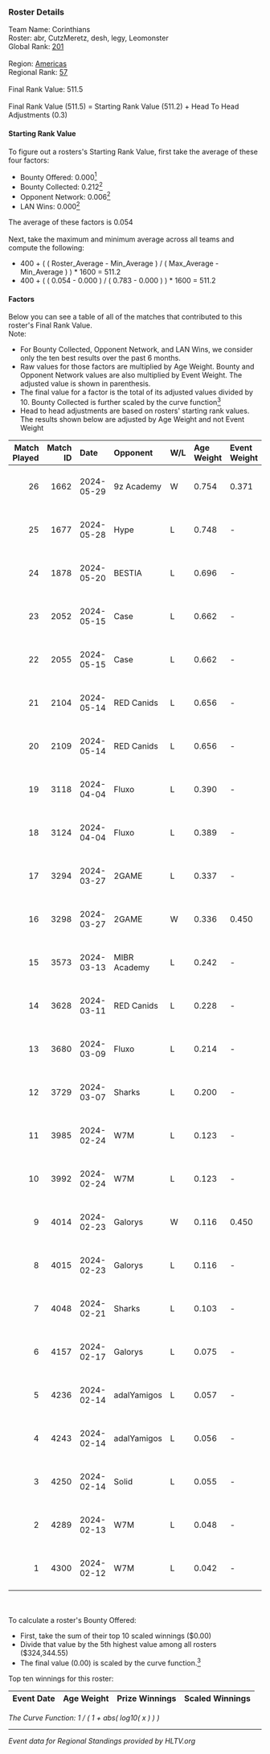 ### Roster Details<br />
Team Name: Corinthians<br />
Roster: abr, CutzMeretz, desh, legy, Leomonster<br />
Global Rank: [201](../standings_global.md)<br />
<br />
Region: [Americas]( ../standings_americas.md)<br />
Regional Rank: [57]( ../standings_americas.md)<br />
<br />
Final Rank Value:  511.5<br />
<br />
Final Rank Value (511.5) = Starting Rank Value (511.2) + Head To Head Adjustments (0.3)<br />

#### Starting Rank Value<br />
To figure out a rosters's Starting Rank Value, first take the average of these four factors:<br />
- Bounty Offered: 0.000[<sup>1</sup>](#table2)
- Bounty Collected: 0.212[<sup>2</sup>](#table1)
- Opponent Network: 0.006[<sup>2</sup>](#table1)
- LAN Wins: 0.000[<sup>2</sup>](#table1)

The average of these factors is 0.054<br />
<br />
Next, take the maximum and minimum average across all teams and compute the following:<br />
- 400 + ( ( Roster_Average - Min_Average ) / ( Max_Average - Min_Average ) ) * 1600 = 511.2
- 400 + ( ( 0.054 - 0.000 ) / ( 0.783 - 0.000 ) ) * 1600 = 511.2


#### Factors<br />
Below you can see a table of all of the matches that contributed to this roster's Final Rank Value.<br />
Note:<br />

- For Bounty Collected, Opponent Network, and LAN Wins, we consider only the ten best results over the past 6 months.
- Raw values for those factors are multiplied by Age Weight. Bounty and Opponent Network values are also multiplied by Event Weight. The adjusted value is shown in parenthesis.
- The final value for a factor is the total of its adjusted values divided by 10. Bounty Collected is further scaled by the curve function[<sup>3</sup>](#curveFunction)
- Head to head adjustments are based on rosters' starting rank values. The results shown below are adjusted by Age Weight and not Event Weight
<span id="table1"></span><br />


| Match Played | Match ID | Date       | Opponent     | W/L | Age Weight | Event Weight | Bounty Collected | Opponent Network | LAN Wins  | H2H Adj. | Roster                                  |
| -: | -: | :- | :- | :- | :- | :- | :- | :- | :- | -: | :- |
|           26 |     1662 | 2024-05-29 | 9z Academy   | W   | 0.754      | 0.371        | 0.000 (0.000)    | 0.070 (0.019)    | 0 (0.000) |    11.80 | abr, CutzMeretz, desh, legy, Leomonster |
|           25 |     1677 | 2024-05-28 | Hype         | L   | 0.748      | -            | -                | -                | -         |    -2.56 | abr, CutzMeretz, desh, legy, Leomonster |
|           24 |     1878 | 2024-05-20 | BESTIA       | L   | 0.696      | -            | -                | -                | -         |    -1.33 | abr, CutzMeretz, desh, legy, Leomonster |
|           23 |     2052 | 2024-05-15 | Case         | L   | 0.662      | -            | -                | -                | -         |    -2.12 | abr, CutzMeretz, desh, legy, Leomonster |
|           22 |     2055 | 2024-05-15 | Case         | L   | 0.662      | -            | -                | -                | -         |    -2.17 | abr, CutzMeretz, desh, legy, Leomonster |
|           21 |     2104 | 2024-05-14 | RED Canids   | L   | 0.656      | -            | -                | -                | -         |    -0.72 | abr, CutzMeretz, desh, legy, Leomonster |
|           20 |     2109 | 2024-05-14 | RED Canids   | L   | 0.656      | -            | -                | -                | -         |    -0.73 | abr, CutzMeretz, desh, legy, Leomonster |
|           19 |     3118 | 2024-04-04 | Fluxo        | L   | 0.390      | -            | -                | -                | -         |    -0.56 | abr, CutzMeretz, desh, legy, Leomonster |
|           18 |     3124 | 2024-04-04 | Fluxo        | L   | 0.389      | -            | -                | -                | -         |    -0.56 | abr, CutzMeretz, desh, legy, Leomonster |
|           17 |     3294 | 2024-03-27 | 2GAME        | L   | 0.337      | -            | -                | -                | -         |    -3.03 | abr, CutzMeretz, desh, legy, Leomonster |
|           16 |     3298 | 2024-03-27 | 2GAME        | W   | 0.336      | 0.450        | 0.002 (0.000)    | 0.053 (0.008)    | 0 (0.000) |     7.70 | abr, CutzMeretz, desh, legy, Leomonster |
|           15 |     3573 | 2024-03-13 | MIBR Academy | L   | 0.242      | -            | -                | -                | -         |    -3.83 | abr, CutzMeretz, desh, legy, Leomonster |
|           14 |     3628 | 2024-03-11 | RED Canids   | L   | 0.228      | -            | -                | -                | -         |    -0.29 | abr, CutzMeretz, desh, legy, Leomonster |
|           13 |     3680 | 2024-03-09 | Fluxo        | L   | 0.214      | -            | -                | -                | -         |    -0.31 | abr, CutzMeretz, desh, legy, Leomonster |
|           12 |     3729 | 2024-03-07 | Sharks       | L   | 0.200      | -            | -                | -                | -         |    -0.43 | abr, CutzMeretz, desh, legy, Leomonster |
|           11 |     3985 | 2024-02-24 | W7M          | L   | 0.123      | -            | -                | -                | -         |    -0.52 | abr, CutzMeretz, desh, legy, Leomonster |
|           10 |     3992 | 2024-02-24 | W7M          | L   | 0.123      | -            | -                | -                | -         |    -0.52 | abr, CutzMeretz, desh, legy, Leomonster |
|            9 |     4014 | 2024-02-23 | Galorys      | W   | 0.116      | 0.450        | 0.030 (0.002)    | 0.552 (0.029)    | 0 (0.000) |     3.29 | abr, CutzMeretz, desh, legy, Leomonster |
|            8 |     4015 | 2024-02-23 | Galorys      | L   | 0.116      | -            | -                | -                | -         |    -0.37 | abr, CutzMeretz, desh, legy, Leomonster |
|            7 |     4048 | 2024-02-21 | Sharks       | L   | 0.103      | -            | -                | -                | -         |    -0.23 | abr, CutzMeretz, desh, legy, Leomonster |
|            6 |     4157 | 2024-02-17 | Galorys      | L   | 0.075      | -            | -                | -                | -         |    -0.23 | abr, CutzMeretz, desh, legy, Leomonster |
|            5 |     4236 | 2024-02-14 | adalYamigos  | L   | 0.057      | -            | -                | -                | -         |    -0.71 | abr, CutzMeretz, desh, legy, Leomonster |
|            4 |     4243 | 2024-02-14 | adalYamigos  | L   | 0.056      | -            | -                | -                | -         |    -0.70 | abr, CutzMeretz, desh, legy, Leomonster |
|            3 |     4250 | 2024-02-14 | Solid        | L   | 0.055      | -            | -                | -                | -         |    -0.18 | abr, CutzMeretz, desh, legy, Leomonster |
|            2 |     4289 | 2024-02-13 | W7M          | L   | 0.048      | -            | -                | -                | -         |    -0.20 | abr, CutzMeretz, desh, legy, Leomonster |
|            1 |     4300 | 2024-02-12 | W7M          | L   | 0.042      | -            | -                | -                | -         |    -0.18 | abr, CutzMeretz, desh, legy, Leomonster |

<br />
<span id="table2"></span><br />
To calculate a roster's Bounty Offered:<br />

- First, take the sum of their top 10 scaled winnings ($0.00)
- Divide that value by the 5th highest value among all rosters ($324,344.55)
- The final value (0.00) is scaled by the curve function.[<sup>3</sup>](#curveFunction)

Top ten winnings for this roster:<br />

| Event Date | Age Weight | Prize Winnings | Scaled Winnings |
| :- | -: | :- | :- |


<span id="curveFunction"></span>_The Curve Function: 1 / ( 1 + abs( log10( x ) ) )_<br />

---
_Event data for Regional Standings provided by HLTV.org_<br />

